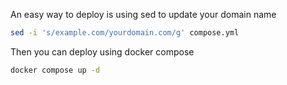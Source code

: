 An easy way to deploy is using sed to update your domain name

```bash
sed -i 's/example.com/yourdomain.com/g' compose.yml
```

Then you can deploy using docker compose

```bash
docker compose up -d
```
